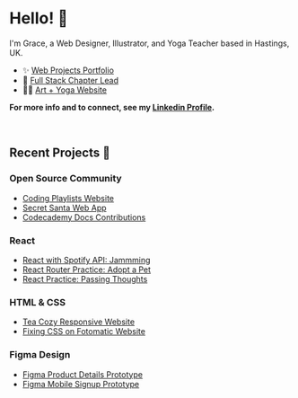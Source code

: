 # Hello! 👋 

I'm Grace, a Web Designer, Illustrator, and Yoga Teacher based in Hastings, UK.  

- ✨ [Web Projects Portfolio](https://gracekishino.github.io)
- 💞 [Full Stack Chapter Lead](https://community.codecademy.com/full-stack/)
- 🧘‍♀️ [Art + Yoga Website](https://twigtea.com)

**For more info and to connect, see my [Linkedin Profile](https://www.linkedin.com/in/gracekishino/).**

<br>

## Recent Projects 🚀

### Open Source Community

- [Coding Playlists Website](https://github.com/gracekishino/coding_playlists)
- [Secret Santa Web App](https://github.com/mdwiltfong/secret-santa)
- [Codecademy Docs Contributions](https://docs.google.com/document/d/1G6rkYAwYNsk1cQgo6cl-P4IHznF4DThVBHod-w93Tsk/edit)

### React

- [React with Spotify API: Jammming](https://jammmmmming.netlify.app)
- [React Router Practice: Adopt a Pet](https://adopt-a-pet-react-router-project.netlify.app)
- [React Practice: Passing Thoughts](https://passing-thoughts-project.netlify.app)

### HTML & CSS

- [Tea Cozy Responsive Website](https://gracekishino.github.io/tea-cozy)
- [Fixing CSS on Fotomatic Website](https://gracekishino.github.io/fotomatic)

### Figma Design

- [Figma Product Details Prototype](https://www.figma.com/community/file/1331953306616207339/product-details-page)
- [Figma Mobile Signup Prototype](https://www.figma.com/community/file/1331925784498617298/friendly-sign-up-flow)



<!--
**gracekishino/gracekishino** is a ✨ _special_ ✨ repository because its `README.md` (this file) appears on your GitHub profile.

Here are some ideas to get you started:

- 👯 I’m looking to collaborate on ...
- 🤔 I’m looking for help with ...
- 💬 Ask me about ...
- 📫 How to reach me: ...
- 😄 Pronouns: ...
- ⚡ Fun fact: ...
-->

